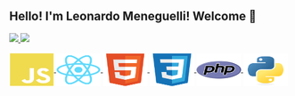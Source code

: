 ## Hello! I'm Leonardo Meneguelli! Welcome  👋

<!--
**LeonardoMeneguelli1/LeonardoMeneguelli1** is a ✨ _special_ ✨ repository because its `README.md` (this file) appears on your GitHub profile.

Here are some ideas to get you started:

- 🔭 I’m currently working on ...
- 🌱 I’m currently learning ...
- 👯 I’m looking to collaborate on ...
- 🤔 I’m looking for help with ...
- 💬 Ask me about ...
- 📫 How to reach me: ...
- 😄 Pronouns: ...
- ⚡ Fun fact: ...
-->
<a href="https://github.com/leonardomeneguelli1">
  <img height="160em" src="https://github-readme-stats-eight-theta.vercel.app/api?username=leonardomeneguelli1&show_icons=true&theme=tokyonight&include_all_commits=true&count_private=true"/>
  <img height="160em" src="https://github-readme-stats-eight-theta.vercel.app/api/top-langs/?username=leonardomeneguelli1&layout=compact&langs_count=8&theme=tokyonight"/>
<div>
<div style="display: inline_block"><br>
  <img align="center" alt="leo-Js" height="60" width="80" src="https://raw.githubusercontent.com/devicons/devicon/master/icons/javascript/javascript-plain.svg" />
  <img align="center" alt="leo-Ts" height="60" width="80" src="https://raw.githubusercontent.com/devicons/devicon/master/icons/react/react-original.svg" />
  <img align="center" alt="leo-HTML" height="60" width="80" src="https://raw.githubusercontent.com/devicons/devicon/master/icons/html5/html5-original.svg" />
  <img align="center" alt="leo-CSS" height="60" width="80" src="https://raw.githubusercontent.com/devicons/devicon/master/icons/css3/css3-original.svg" />
  <img align="center" alt="leo-PHP" height="60" width="80" src="https://raw.githubusercontent.com/devicons/devicon/master/icons/php/php-original.svg" />
  <img align="center" alt="leo-PHP" height="60" width="80" src="https://raw.githubusercontent.com/devicons/devicon/master/icons/python/python-original.svg" />
</div>
